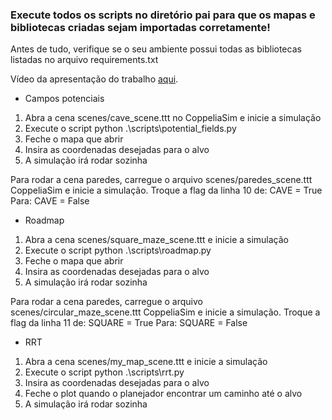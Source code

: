 ### Execute todos os scripts no diretório pai para que os mapas e bibliotecas criadas sejam importadas corretamente!

Antes de tudo, verifique se o seu ambiente possui todas as bibliotecas listadas no arquivo requirements.txt

Vídeo da apresentação do trabalho [aqui](https://youtu.be/rIwonSRZGuU).

- Campos potenciais
1) Abra a cena scenes/cave_scene.ttt no CoppeliaSim e inicie a simulação
2) Execute o script 
	python .\scripts\potential_fields.py
3) Feche o mapa que abrir
4) Insira as coordenadas desejadas para o alvo
5) A simulação irá rodar sozinha

Para rodar a cena paredes, carregue o arquivo scenes/paredes_scene.ttt CoppeliaSim e inicie a simulação. Troque a flag da linha 10 de:
	CAVE = True
Para:
	CAVE = False

- Roadmap
1) Abra a cena scenes/square_maze_scene.ttt e inicie a simulação
2) Execute o script 
	python .\scripts\roadmap.py
3) Feche o mapa que abrir
4) Insira as coordenadas desejadas para o alvo
5) A simulação irá rodar sozinha

Para rodar a cena paredes, carregue o arquivo scenes/circular_maze_scene.ttt CoppeliaSim e inicie a simulação. Troque a flag da linha 11 de:
	SQUARE = True
Para:
	SQUARE = False

- RRT
1) Abra a cena scenes/my_map_scene.ttt e inicie a simulação
2) Execute o script 
	python .\scripts\rrt.py
3) Insira as coordenadas desejadas para o alvo
4) Feche o plot quando o planejador encontrar um caminho até o alvo
4) A simulação irá rodar sozinha
